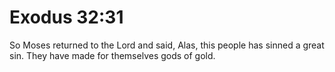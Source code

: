 # Exodus 32:31

So Moses returned to the Lord and said, Alas, this people has sinned a great sin. They have made for themselves gods of gold.
